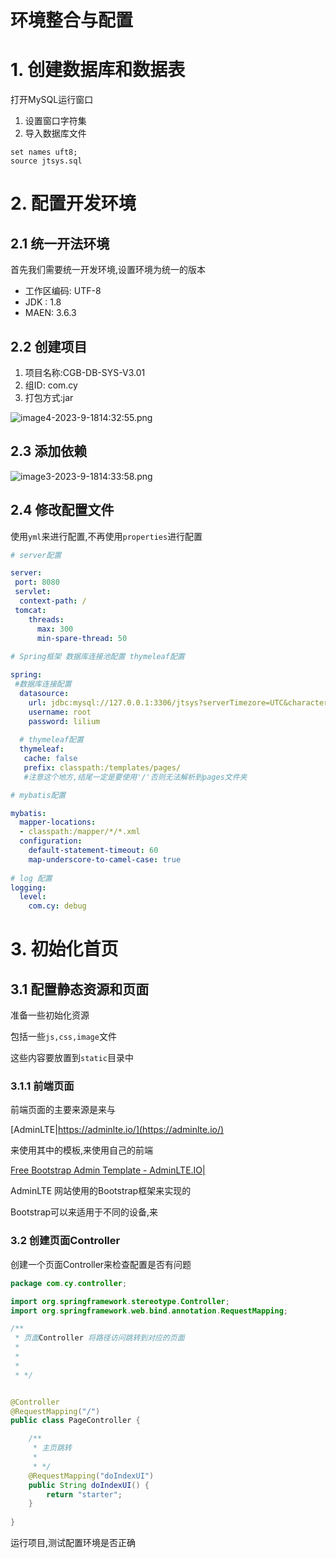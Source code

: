 # 环境整合与配置 #

# 1. 创建数据库和数据表 #

打开MySQL运行窗口

1. 设置窗口字符集
2. 导入数据库文件

```mysql
set names uft8;
source jtsys.sql
```

# 2. 配置开发环境

## 2.1 统一开法环境

首先我们需要统一开发环境,设置环境为统一的版本

+ 工作区编码: 	UTF-8
+ JDK :	1.8
+ MAEN:	3.6.3
	
## 2.2 创建项目

1. 项目名称:CGB-DB-SYS-V3.01
2. 组ID: com.cy
3. 打包方式:jar

![image4-2023-9-1814:32:55.png](https://gitee.com/teamsea/tuchuang/raw/master/tuchuang/image4-2023-9-1814:32:55.png)


## 2.3 添加依赖

![image3-2023-9-1814:33:58.png](https://gitee.com/teamsea/tuchuang/raw/master/tuchuang/image3-2023-9-1814:33:58.png)

## 2.4 修改配置文件

使用`yml`来进行配置,不再使用`properties`进行配置

```yml
# server配置

server:
 port: 8080
 servlet:
  context-path: / 
 tomcat:
    threads:
      max: 300
      min-spare-thread: 50
      
# Spring框架 数据库连接池配置 thymeleaf配置

spring:
 #数据库连接配置
  datasource:
    url: jdbc:mysql://127.0.0.1:3306/jtsys?serverTimezore=UTC&characterEncoding=utf8
    username: root
    password: lilium
  
  # thymeleaf配置
  thymeleaf:
   cache: false
   prefix: classpath:/templates/pages/
   #注意这个地方,结尾一定是要使用'/'否则无法解析到pages文件夹

# mybatis配置

mybatis:
  mapper-locations:
  - classpath:/mapper/*/*.xml
  configuration:
    default-statement-timeout: 60
    map-underscore-to-camel-case: true
    
# log 配置
logging:
  level:
    com.cy: debug

```

# 3. 初始化首页 #

## 3.1 配置静态资源和页面 ##

准备一些初始化资源

包括一些`js,css,image`文件

这些内容要放置到`static`目录中

### 3.1.1 前端页面 ###

前端页面的主要来源是来与

[AdminLTE|https://adminlte.io/](https://adminlte.io/)

来使用其中的模板,来使用自己的前端

[Free Bootstrap Admin Template - AdminLTE.IO|](https://adminlte.io/)

AdminLTE 网站使用的Bootstrap框架来实现的

Bootstrap可以来适用于不同的设备,来 

### 3.2 创建页面Controller ###

创建一个页面Controller来检查配置是否有问题

```java
package com.cy.controller;

import org.springframework.stereotype.Controller;
import org.springframework.web.bind.annotation.RequestMapping;

/**
 * 页面Controller 将路径访问跳转到对应的页面
 * 
 * 
 * 
 * */


@Controller
@RequestMapping("/")
public class PageController {

	/**
	 * 主页跳转
	 * 
	 * */
	@RequestMapping("doIndexUI")
	public String doIndexUI() {
		return "starter";
	}
	
}
```

运行项目,测试配置环境是否正确

